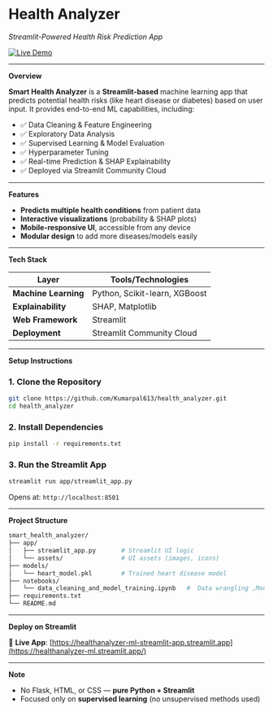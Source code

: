 ﻿
# Health Analyzer 

*Streamlit-Powered Health Risk Prediction App*

[![Live Demo](https://img.shields.io/badge/Demo-Live_App-green)](https://healthanalyzer-ml.streamlit.app/)


---

 **Overview**

**Smart Health Analyzer** is a **Streamlit-based** machine learning app that predicts potential health risks (like heart disease or diabetes) based on user input. It provides end-to-end ML capabilities, including:

* ✅ Data Cleaning & Feature Engineering
* ✅ Exploratory Data Analysis
* ✅ Supervised Learning & Model Evaluation
* ✅ Hyperparameter Tuning
* ✅ Real-time Prediction & SHAP Explainability
* ✅ Deployed via Streamlit Community Cloud

---

**Features**

* **Predicts multiple health conditions** from patient data
* **Interactive visualizations** (probability & SHAP plots)
* **Mobile-responsive UI**, accessible from any device
* **Modular design** to add more diseases/models easily

---

**Tech Stack**

| Layer                | Tools/Technologies            |
| -------------------- | ----------------------------- |
| **Machine Learning** | Python, Scikit-learn, XGBoost |
| **Explainability**   | SHAP, Matplotlib              |
| **Web Framework**    | Streamlit                     |
| **Deployment**       | Streamlit Community Cloud     |

---

**Setup Instructions**

### 1. Clone the Repository

```bash
git clone https://github.com/Kumarpal613/health_analyzer.git
cd health_analyzer
```

### 2. Install Dependencies

```bash
pip install -r requirements.txt
```

### 3. Run the Streamlit App

```bash
streamlit run app/streamlit_app.py
```

Opens at: `http://localhost:8501`

---

**Project Structure**

```bash
smart_health_analyzer/
├── app/
│   ├── streamlit_app.py       # Streamlit UI logic
│   └── assets/                # UI assets (images, icons)
├── models/
│   └── heart_model.pkl        # Trained heart disease model
├── notebooks/
│   └── data_cleaning_and_model_training.ipynb   #  Data wrangling ,Model training & tuning
├── requirements.txt
└── README.md
```

---

**Deploy on Streamlit**

🔗 **Live App**: [https://healthanalyzer-ml-streamlit-app.streamlit.app](https://healthanalyzer-ml.streamlit.app/)

---

**Note**

* No Flask, HTML, or CSS — **pure Python + Streamlit**
* Focused only on **supervised learning** (no unsupervised methods used)



